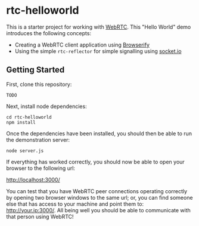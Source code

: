 # rtc-helloworld

This is a starter project for working with [WebRTC](http://webrtc.org).  This "Hello World" demo introduces the following concepts:

- Creating a WebRTC client application using [Browserify](https://github.com/substack/node-browserify)
- Using the simple `rtc-reflector` for simple signalling using [socket.io](http://socket.io/)

## Getting Started

First, clone this repository:

```console
TODO
```

Next, install node dependencies:

```console
cd rtc-helloworld
npm install
```

Once the dependencies have been installed, you should then be able to run the demonstration server:

```console
node server.js
```

If everything has worked correctly, you should now be able to open your browser to the following url:

<http://localhost:3000/>

You can test that you have WebRTC peer connections operating correctly by opening two browser windows to the same url; or, you can find someone else that has access to your machine and point them to: <http://your.ip:3000/>.  All being well you should be able to communicate with that person using WebRTC!